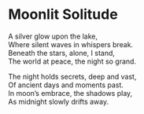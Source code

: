 # Moonlit Solitude

A silver glow upon the lake,  
Where silent waves in whispers break.  
Beneath the stars, alone, I stand,  
The world at peace, the night so grand.  

The night holds secrets, deep and vast,  
Of ancient days and moments past.  
In moon’s embrace, the shadows play,  
As midnight slowly drifts away.